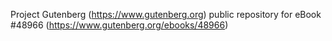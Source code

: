 Project Gutenberg (https://www.gutenberg.org) public repository for
eBook #48966 (https://www.gutenberg.org/ebooks/48966)
